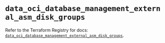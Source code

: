 # `data_oci_database_management_external_asm_disk_groups`

Refer to the Terraform Registry for docs: [`data_oci_database_management_external_asm_disk_groups`](https://registry.terraform.io/providers/oracle/oci/7.19.0/docs/data-sources/database_management_external_asm_disk_groups).
